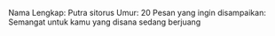 Nama Lengkap: Putra sitorus
Umur: 20
Pesan yang ingin disampaikan: Semangat untuk kamu yang disana sedang berjuang

